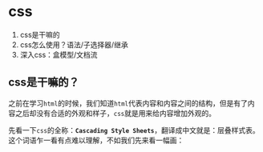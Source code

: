# css

1. css是干嘛的
2. css怎么使用？语法/子选择器/继承
3. 深入css：盒模型/文档流


## css是干嘛的？

之前在学习`html`的时候，我们知道`html`代表内容和内容之间的结构，但是有了内容之后却没有合适的外观和样子，`css`就是用来给内容增加外观的。

先看一下`css`的全称：**`Cascading Style Sheets`**，翻译成中文就是：层叠样式表。这个词语乍一看有点难以理解，不如我们先来看一幅画：

